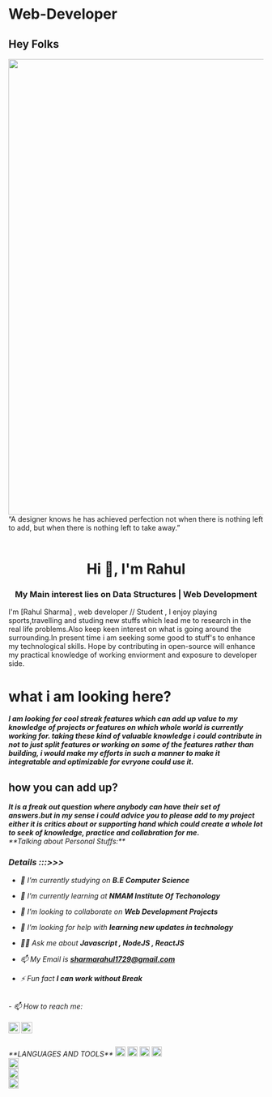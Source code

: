 # Web-Developer
## Hey Folks
<img src="https://qph.fs.quoracdn.net/main-qimg-fa7b4bdc3b2f73e749e5c2c646d4ae13" width="900">
<html>
  <head>
    <br>
    “A designer knows he has achieved perfection not when there is nothing left to add, but when there is nothing left to take away.”
    </br>
  </head>
  <body>
    </br>
    <h1 align="center">Hi 👋, I'm Rahul</h1>
<h3 align="center">My Main interest lies on Data Structures | Web Development</h3>



<p>
I'm [Rahul Sharma] , web developer // Student , I enjoy playing sports,travelling and studing new stuffs which lead me to research in the real life problems.Also keep keen interest on what is going around the surrounding.In present time i am seeking some good to stuff's to enhance my technological skills. Hope by contributing in open-source will enhance my practical knowledge of working enviorment and exposure to developer side.
<h1> what i am looking here? </h1>
<i>
<b> I am looking for cool streak features which can add up value to my knowledge of projects or features on which whole world is currently working for. taking these kind of valuable knowledge i could contribute in  not to just split features or working on some of the features rather than building, i would make my efforts in such 
a manner to make it integratable and optimizable for evryone could use it.</b>
</i>
<h2>how you can add up?</h2>
<i>
<b> It is a freak out question where anybody can have their set of answers.but in my sense i could advice you to please add to my project either it is critics about or
supporting hand which could create a whole lot to seek of knowledge, practice and collabration for me.</b>
<br>**Talking about Personal Stuffs:**</br>
<h3> Details :::>>></h3>

- 🔭 I’m currently studying on **B.E Computer Science**

- 🌱 I’m currently learning at **NMAM Institute Of Techonology**

- 👯 I’m looking to collaborate on **Web Development Projects**

- 🤝 I’m looking for help with  **learning new updates in technology**

- 👨‍💻 Ask me about **Javascript , NodeJS , ReactJS**

- 📫 My Email is **sharmarahul1729@gmail.com**

- ⚡ Fun fact **I can work without Break**

<br>
- 📫 How to reach me:
</br>
<br>
   <a href="https://www.linkedin.com/in/rahul-sharma-58b213163/">
  <img align="left" alt="rahul-linkedin" width="22px" src="https://cdn.jsdelivr.net/npm/simple-icons@v3/icons/linkedin.svg">
</a>
<a href="https://www.instagram.com/sharmarahul1729/">
  <img align="left" alt="rahul-instagram" width="22px" src="https://cdn.jsdelivr.net/npm/simple-icons@v3/icons/instagram.svg">
</a>

</br>
 </p>
 <br>
  **LANGUAGES AND TOOLS** 
<code><img height="20" src="https://png.pngtree.com/png-clipart/20190630/original/pngtree-json-file-document-icon-png-image_4166911.jpg"></code>
<code><img height="20" src="https://png.pngtree.com/png-clipart/20190705/original/pngtree-html-file-document-icon-png-image_4187757.jpg"></code>
<code><img height="20" src="https://png.pngtree.com/png-clipart/20190705/original/pngtree-css-file-document-icon-png-image_4187768.jpg"></code>
<code><img height="20" src="https://png.pngtree.com/png-clipart/20190705/original/pngtree-xml-file-document-icon-png-image_4187769.jpg"</code>
<code><img height="20" src="https://img.flaticon.com/icons/png/512/919/919825.png?size=1200x630f&pad=10,10,10,10&ext=png&bg=FFFFFFFF"</code>
<code><img height="20" src="https://cdn.iconscout.com/icon/free/png-512/c-programming-569564.png"</code>
<code><img height="20" src="https://cdn4.iconfinder.com/data/icons/logos-3/600/React.js_logo-512.png"></code>
</br>     
</body>
</html>
